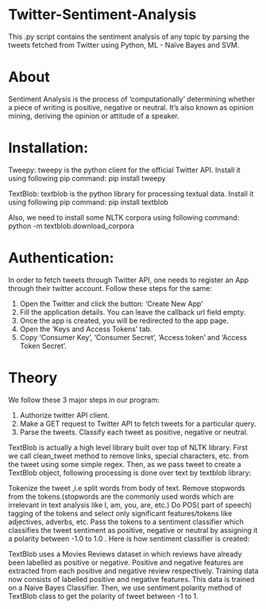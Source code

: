 # Twitter-Sentiment-Analysis
This .py script contains the sentiment analysis of any topic by parsing the tweets fetched from Twitter using Python, ML - Naïve Bayes and SVM. 

# About 
Sentiment Analysis is the process of ‘computationally’ determining whether a piece of writing is positive, negative or neutral. It’s also known as opinion mining, deriving the opinion or attitude of a speaker.

# Installation:

Tweepy: tweepy is the python client for the official Twitter API.
Install it using following pip command: pip install tweepy

TextBlob: textblob is the python library for processing textual data.
Install it using following pip command: pip install textblob

Also, we need to install some NLTK corpora using following command: python -m textblob.download_corpora

# Authentication:
In order to fetch tweets through Twitter API, one needs to register an App through their twitter account. Follow these steps for the same:
1. Open the Twitter  and click the button: ‘Create New App’
2. Fill the application details. You can leave the callback url field empty.
3. Once the app is created, you will be redirected to the app page.
4. Open the ‘Keys and Access Tokens’ tab.
5. Copy ‘Consumer Key’, ‘Consumer Secret’, ‘Access token’ and ‘Access Token Secret’.


# Theory

We follow these 3 major steps in our program:

1. Authorize twitter API client.
2. Make a GET request to Twitter API to fetch tweets for a particular query.
3. Parse the tweets. Classify each tweet as positive, negative or neutral.

TextBlob is actually a high level library built over top of NLTK library. First we call clean_tweet method to remove links, special characters, etc. from the tweet using some simple regex.
Then, as we pass tweet to create a TextBlob object, following processing is done over text by textblob library:

Tokenize the tweet ,i.e split words from body of text.
Remove stopwords from the tokens.(stopwords are the commonly used words which are irrelevant in text analysis like I, am, you, are, etc.)
Do POS( part of speech) tagging of the tokens and select only significant features/tokens like adjectives, adverbs, etc.
Pass the tokens to a sentiment classifier which classifies the tweet sentiment as positive, negative or neutral by assigning it a polarity between -1.0 to 1.0 .
Here is how sentiment classifier is created:

TextBlob uses a Movies Reviews dataset in which reviews have already been labelled as positive or negative.
Positive and negative features are extracted from each positive and negative review respectively.
Training data now consists of labelled positive and negative features. This data is trained on a Naive Bayes Classifier.
Then, we use sentiment.polarity method of TextBlob class to get the polarity of tweet between -1 to 1.
